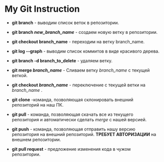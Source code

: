 # My Git Instruction

* **git branch** - выводим список веток в репозитории. 

* **git branch *new_branch_name*** - создаем новую ветку в репозитории.

* **git checkout branch_name** - переходим на ветку branch_name.

* **git log --graph** - выводим список коммитов в виде красивого дерева.

* **git branch -d branch_to_delete** - удаляем ветку.

* **git merge *branch_name*** - Сливаем ветку *branch_name* с текущей веткой.

* **git checkout *branch_name*** - переключение с текущей ветки на *branch_name* .

* **git clone** -команда, позволяющая склонировать внешний репозиторий на наш ПК.

* **git pull** - команда, позволяющая скачать все из текущего репозитория и автоматически сделать *merge* с нашей версией.

* **git push** - команда, позволяющая отправить нашу версию репозитория на внешний репозиторий. **ТРЕБУЕТ АВТОРИЗАЦИИ** на внешнем репозитории.

* **git pull request** - предложение изменения кода в чужом репозитории.
